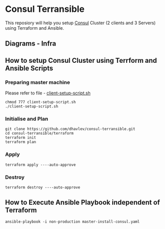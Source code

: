 # Consul Terransible
This reposiory will help you setup [Consul](https://www.consul.io/) Cluster (2 clients and 3 Servers) using Terraform and Ansible.

## Diagrams - Infra


## How to setup Consul Cluster using Terrform and Ansible Scripts
### Preparing master machine
Please refer to file - [client-setup-script.sh](client-setup-script.sh)

```
chmod 777 client-setup-script.sh
./client-setup-script.sh
```

### Initialise and Plan
```
git clone https://github.com/dhavlev/consul-terransible.git
cd consul-terransible/terraform
terraform init
terraform plan
```

### Apply
```
terraform apply ----auto-approve
```

### Destroy
```
terraform destroy ----auto-approve
```

## How to Execute Ansible Playbook independent of Terraform
```
ansible-playbook -i non-production master-install-consul.yaml
```
